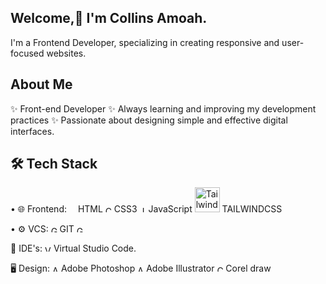 ## Welcome,👋 I'm Collins Amoah.
I'm a Frontend Developer, specializing in creating responsive and user-focused websites. 

## About Me
✨ Front-end Developer
✨ Always learning and improving my development practices 
✨ Passionate about designing simple and effective digital interfaces. 

## 🛠 Tech Stack
• 🌐  Frontend:  <img src="https://cdn.jsdelivr.net/gh/devicons/devicon/icons/html5/html5-original.svg" width="10" height="10"/> HTML <img src="https://cdn.jsdelivr.net/gh/devicons/devicon/icons/css3/css3-original.svg" width="10" height="10" alt="CSS3" /> CSS3 <img src="https://cdn.jsdelivr.net/gh/devicons/devicon/icons/javascript/javascript-original.svg" width="10" height="10" alt="JavaScript" /> JavaScript <img src="https://static.cdnlogo.com/logos/t/34/tailwind-css.svg" width="40" height="40" alt="Tailwind CSS" /> TAILWINDCSS 


• ⚙️ VCS: <img src="https://git-scm.com/images/logos/downloads/Git-Icon-1788C.png" alt="Git Logo" width="10" height="10"> GIT <img src="https://github.githubassets.com/images/modules/logos_page/GitHub-Mark.png" alt="GitHub Logo" width="10" height="10">

🔧  IDE's: <img src="https://code.visualstudio.com/assets/images/code-stable.png" alt="Visual Studio Code Logo" width="10" height="10"> Virtual Studio Code. 

🖥  Design: <img src="https://upload.wikimedia.org/wikipedia/commons/8/87/Adobe_Photoshop_CC_icon.svg" alt="Adobe Photoshop Logo" width="10" height="10"> Adobe Photoshop <img src="https://upload.wikimedia.org/wikipedia/commons/f/fb/Adobe_Illustrator_CC_icon.svg" alt="Adobe Illustrator Logo" width="10" height="10"> Adobe Illustrator <img src="https://upload.wikimedia.org/wikipedia/commons/LOGO-CORELDRAW-GRAPHICS-SUITE.svg" alt="CorelDRAW Logo" width="10" height="10"> Corel draw
